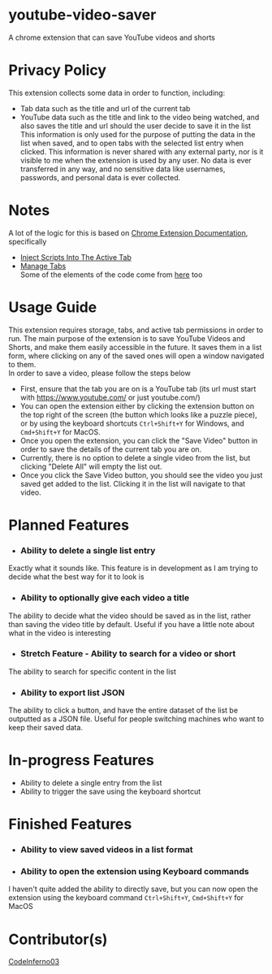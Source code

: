 # youtube-video-saver
A chrome extension that can save YouTube videos and shorts

# Privacy Policy
This extension collects some data in order to function, including:
- Tab data such as the title and url of the current tab
- YouTube data such as the title and link to the video being watched, and also saves the title and url should the user decide to save it in the list \
This information is only used for the purpose of putting the data in the list when saved, and to open tabs with the selected list entry when clicked.
This information is never shared with any external party, nor is it visible to me when the extension is used by any user.
No data is ever transferred in any way, and no sensitive data like usernames, passwords, and personal data is ever collected.


# Notes
A lot of the logic for this is based on [Chrome Extension Documentation](https://developer.chrome.com/docs/extensions/get-started), specifically
- [Inject Scripts Into The Active Tab](https://developer.chrome.com/docs/extensions/get-started/tutorial/scripts-activetab)
- [Manage Tabs](https://developer.chrome.com/docs/extensions/get-started/tutorial/popup-tabs-manager)
\
Some of the elements of the code come from [here](https://www.geeksforgeeks.org/create-a-chrome-extension-in-html-css-javascript/) too

# Usage Guide
This extension requires storage, tabs, and active tab permissions in order to run. The main purpose of the extension is to
save YouTube Videos and Shorts, and make them easily accessible in the future. It saves them in a list form, where clicking
on any of the saved ones will open a window navigated to them. \
In order to save a video, please follow the steps below
- First, ensure that the tab you are on is a YouTube tab (its url must start with https://www.youtube.com/ or just youtube.com/)
- You can open the extension either by clicking the extension button on the top right of the screen (the button which looks like a puzzle piece), or by using the keyboard shortcuts `Ctrl+Shift+Y` for Windows, and `Cmd+Shift+Y` for MacOS.
- Once you open the extension, you can click the "Save Video" button in order to save the details of the current tab you are on. 
- Currently, there is no option to delete a single video from the list, but clicking "Delete All" will empty the list out.
- Once you click the Save Video button, you should see the video you just saved get added to the list. Clicking it in the list will navigate to that video.


# Planned Features
- ### Ability to delete a single list entry
Exactly what it sounds like. This feature is in development as I am trying to decide what the best way for it to look is
- ### Ability to optionally give each video a title
The ability to decide what the video should be saved as in the list, rather than saving the video title by default. Useful if you have a little note about what in the video is interesting
- ### Stretch Feature - Ability to search for a video or short
The ability to search for specific content in the list
- ### Ability to export list JSON
The ability to click a button, and have the entire dataset of the list be outputted as a JSON file. Useful for people switching machines who want to keep their saved data.

# In-progress Features
- Ability to delete a single entry from the list
- Ability to trigger the save using the keyboard shortcut

# Finished Features
- ### Ability to view saved videos in a list format
- ### Ability to open the extension using Keyboard commands
I haven't quite added the ability to directly save, but you can now open the extension using the keyboard command `Ctrl+Shift+Y`, `Cmd+Shift+Y` for MacOS


# Contributor(s)
[CodeInferno03](https://github.com/CodeInferno03)